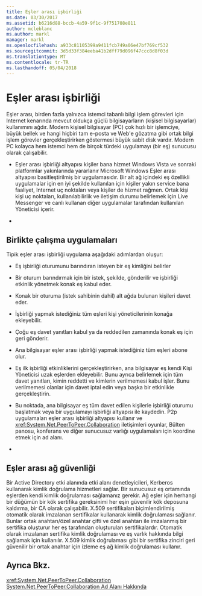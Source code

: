 ```yaml
---
title: Eşler arası işbirliği
ms.date: 03/30/2017
ms.assetid: b6216d88-bccb-4a59-9f1c-9f751708e811
author: mcleblanc
ms.author: markl
manager: markl
ms.openlocfilehash: a933c81105399a9411fcb749a06e47bf769cf532
ms.sourcegitcommit: 3d5d33f384eeba41b2dff79d096f47ccc8d8f03d
ms.translationtype: MT
ms.contentlocale: tr-TR
ms.lasthandoff: 05/04/2018
---
```

# <a name="peer-to-peer-collaboration"></a>Eşler arası işbirliği
Eşler arası, birden fazla yalnızca istemci tabanlı bilgi işlem görevleri için Internet kenarında mevcut oldukça güçlü bilgisayarların (kişisel bilgisayarlar) kullanımını ağdır. Modern kişisel bilgisayar (PC) çok hızlı bir işlemciye, büyük bellek ve hangi hiçbiri tam e-posta ve Web'e gözatma gibi ortak bilgi işlem görevler gerçekleştirirken göstermesi büyük sabit disk vardır. Modern PC kolayca hem istemci hem de birçok türdeki uygulamayı (bir eş) sunucusu olarak çalışabilir.  
  
-   Eşler arası işbirliği altyapısı kişiler bana hizmet Windows Vista ve sonraki platformlar yakınlarında yararlanır Microsoft Windows Eşler arası altyapısı basitleştirilmiş bir uygulamasıdır. Bir alt ağ içindeki eş özellikli uygulamalar için en iyi şekilde kullanılan için kişiler yakın service bana faaliyet, Internet uç noktaları veya kişiler de hizmet rağmen. Ortak kişi kişi uç noktaları, kullanılabilirlik ve iletişim durumu belirlemek için Live Messenger ve canlı kullanan diğer uygulamalar tarafından kullanılan Yöneticisi içerir.  
  
-  
  
## <a name="collaboration-applications"></a>Birlikte çalışma uygulamaları  
 Tipik eşler arası işbirliği uygulama aşağıdaki adımlardan oluşur:  
  
-   Eş işbirliği oturumunu barındıran isteyen bir eş kimliğini belirler  
  
-   Bir oturum barındırmak için bir istek, şekilde, gönderilir ve işbirliği etkinlik yönetmek konak eş kabul eder.  
  
-   Konak bir oturuma (istek sahibinin dahil) alt ağda bulunan kişileri davet eder.  
  
-   İşbirliği yapmak istediğiniz tüm eşleri kişi yöneticilerinin konağa ekleyebilir.  
  
-   Çoğu eş davet yanıtları kabul ya da reddedilen zamanında konak eş için geri gönderir.  
  
-   Ana bilgisayar eşler arası işbirliği yapmak istediğiniz tüm eşleri abone olur.  
  
-   Eş ilk işbirliği etkinliklerini gerçekleştirirken, ana bilgisayar eş kendi Kişi Yöneticisi uzak eşlerden ekleyebilir. Bunu ayrıca belirlemek için tüm davet yanıtları, kimin reddetti ve kimlerin verilmemesi kabul işler.  Bunu verilmemesi olanlar için davet iptal edin veya başka bir etkinlikle gerçekleştirin.  
  
-   Bu noktada, ana bilgisayar eş tüm davet edilen kişilerle işbirliği oturumu başlatmak veya bir uygulamayı işbirliği altyapısı ile kaydedin.  P2p uygulamaları eşler arası işbirliği altyapısı kullanır ve <xref:System.Net.PeerToPeer.Collaboration> iletişimleri oyunlar, Bülten panosu, konferans ve diğer sunucusuz varlığı uygulamaları için koordine etmek için ad alanı.  
  
-  
  
## <a name="peer-to-peer-networking-security"></a>Eşler arası ağ güvenliği  
 Bir Active Directory etki alanında etki alanı denetleyicileri, Kerberos kullanarak kimlik doğrulama hizmetleri sağlar. Bir sunucusuz eş ortamında eşlerden kendi kimlik doğrulaması sağlamanız gerekir. Ağ eşler için herhangi bir düğümün bir kök sertifika gereksinimi her eşin güvenilir kök deposuna kaldırma, bir CA olarak çalışabilir. X.509 sertifikaları biçimlendirilmiş otomatik olarak imzalanan sertifikalar kullanarak kimlik doğrulaması sağlanır. Bunlar ortak anahtarı/özel anahtar çifti ve özel anahtarı ile imzalanmış bir sertifika oluşturur her eş tarafından oluşturulan sertifikalardır. Otomatik olarak imzalanan sertifika kimlik doğrulaması ve eş varlık hakkında bilgi sağlamak için kullanılır. X.509 kimlik doğrulaması gibi bir sertifika zinciri geri güvenilir bir ortak anahtar için izleme eş ağ kimlik doğrulaması kullanır.  
  
## <a name="see-also"></a>Ayrıca Bkz.  
 <xref:System.Net.PeerToPeer.Collaboration>  
 [System.Net.PeerToPeer.Collaboration Ad Alanı Hakkında](../../../docs/framework/network-programming/about-the-system-net-peertopeer-collaboration-namespace.md)
